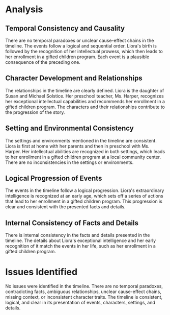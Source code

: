 # Analysis

## Temporal Consistency and Causality
There are no temporal paradoxes or unclear cause-effect chains in the timeline. The events follow a logical and sequential order. Liora's birth is followed by the recognition of her intellectual prowess, which then leads to her enrollment in a gifted children program. Each event is a plausible consequence of the preceding one.

## Character Development and Relationships
The relationships in the timeline are clearly defined. Liora is the daughter of Susan and Michael Solstice. Her preschool teacher, Ms. Harper, recognizes her exceptional intellectual capabilities and recommends her enrollment in a gifted children program. The characters and their relationships contribute to the progression of the story.

## Setting and Environmental Consistency
The settings and environments mentioned in the timeline are consistent. Liora is first at home with her parents and then in preschool with Ms. Harper. Her intellectual abilities are recognized in both settings, which leads to her enrollment in a gifted children program at a local community center. There are no inconsistencies in the settings or environments.

## Logical Progression of Events
The events in the timeline follow a logical progression. Liora's extraordinary intelligence is recognized at an early age, which sets off a series of actions that lead to her enrollment in a gifted children program. This progression is clear and consistent with the presented facts and details.

## Internal Consistency of Facts and Details
There is internal consistency in the facts and details presented in the timeline. The details about Liora's exceptional intelligence and her early recognition of it match the events in her life, such as her enrollment in a gifted children program.

# Issues Identified
No issues were identified in the timeline. There are no temporal paradoxes, contradicting facts, ambiguous relationships, unclear cause-effect chains, missing context, or inconsistent character traits. The timeline is consistent, logical, and clear in its presentation of events, characters, settings, and details.